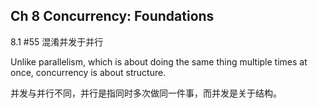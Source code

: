 

## Ch 8 Concurrency: Foundations



8.1 #55 混淆并发于并行

Unlike parallelism, which is about doing the same thing multiple times at once, concurrency is about structure.

并发与并行不同，并行是指同时多次做同一件事，而并发是关于结构。



